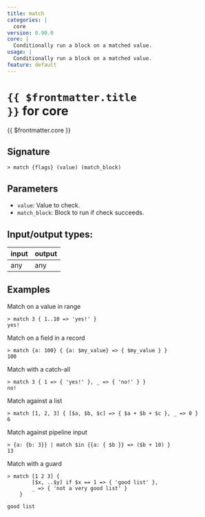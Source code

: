 ```yaml
---
title: match
categories: |
  core
version: 0.90.0
core: |
  Conditionally run a block on a matched value.
usage: |
  Conditionally run a block on a matched value.
feature: default
---
```


<!-- This file is automatically generated. Please edit the command in https://github.com/nushell/nushell instead. -->

# <code>{{ $frontmatter.title }}</code> for core

<div class='command-title'>{{ $frontmatter.core }}</div>

## Signature

`> match {flags} (value) (match_block)`

## Parameters

- `value`: Value to check.
- `match_block`: Block to run if check succeeds.

## Input/output types:

| input | output |
| ----- | ------ |
| any   | any    |

## Examples

Match on a value in range

```nushell
> match 3 { 1..10 => 'yes!' }
yes!
```

Match on a field in a record

```nushell
> match {a: 100} { {a: $my_value} => { $my_value } }
100
```

Match with a catch-all

```nushell
> match 3 { 1 => { 'yes!' }, _ => { 'no!' } }
no!
```

Match against a list

```nushell
> match [1, 2, 3] { [$a, $b, $c] => { $a + $b + $c }, _ => 0 }
6
```

Match against pipeline input

```nushell
> {a: {b: 3}} | match $in {{a: { $b }} => ($b + 10) }
13
```

Match with a guard

```nushell
> match [1 2 3] {
        [$x, ..$y] if $x == 1 => { 'good list' },
        _ => { 'not a very good list' }
    }

good list
```
